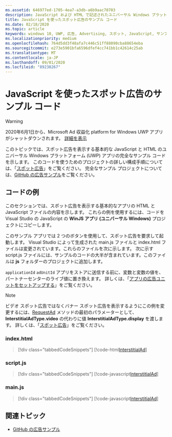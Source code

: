 ```yaml
---
ms.assetid: 646977ed-1705-4ea7-a3db-a6b9aac70703
description: JavaScript および HTML で記述されたユニバーサル Windows プラットフォーム (UWP) アプリを使用してスポット ad を起動する方法について説明します。
title: JavaScript を使ったスポット広告のサンプル コード
ms.date: 02/18/2020
ms.topic: article
keywords: windows 10, UWP, 広告, Advertising, スポット, JavaScript, サンプルコード
ms.localizationpriority: medium
ms.openlocfilehash: 764d5dd3f48afa7c446c51ff88090cba88654eba
ms.sourcegitcommit: e273e5901bfa6596dfef4cc741bb1c42614c25ab
ms.translationtype: MT
ms.contentlocale: ja-JP
ms.lasthandoff: 09/01/2020
ms.locfileid: "89238267"
---
```

# <a name="interstitial-ad-sample-code-in-javascript"></a>JavaScript を使ったスポット広告のサンプル コード

>[!WARNING]
> 2020年6月1日から、Microsoft Ad 収益化 platform for Windows UWP アプリがシャットダウンされます。 [詳細を表示](https://social.msdn.microsoft.com/Forums/windowsapps/en-US/db8d44cb-1381-47f7-94d3-c6ded3fea36f/microsoft-ad-monetization-platform-shutting-down-june-1st?forum=aiamgr)

このトピックでは、スポット広告を表示する基本的な JavaScript と HTML のユニバーサル Windows プラットフォーム (UWP) アプリの完全なサンプル コードを示します。 このコードを使うためのプロジェクトの詳しい構成手順については、「[スポット広告](interstitial-ads.md)」をご覧ください。 完全なサンプル プロジェクトについては、[GitHub の広告サンプル](https://github.com/Microsoft/Windows-universal-samples/tree/master/Samples/Advertising)をご覧ください。

## <a name="code-example"></a>コードの例

このセクションでは、スポット広告を表示する基本的なアプリの HTML と JavaScript ファイルの内容を示します。 これらの例を使用するには、コードを Visual Studio の JavaScript の **WinJS アプリ (ユニバーサル Windows)** プロジェクトにコピーします。

このサンプル アプリでは 2 つのボタンを使用して、スポット広告を要求して起動します。 Visual Studio によって生成された main.js ファイルと index.html ファイルは変更されています。これらのファイルを次に示します。 次に示す script.js ファイルには、サンプルのコードの大半が含まれています。このファイルは **js** フォルダーのプロジェクトに追加します。

```applicationId``` ```adUnitId``` アプリをストアに送信する前に、変数と変数の値を、パートナーセンターのライブ値に置き換えます。 詳しくは、「[アプリの広告ユニットをセットアップする](set-up-ad-units-in-your-app.md#live-ad-units)」をご覧ください。

> [!NOTE]
> ビデオ スポット広告ではなくバナー スポット広告を表示するようにこの例を変更するには、[RequestAd](/uwp/api/microsoft.advertising.winrt.ui.interstitialad.requestad) メソッドの最初のパラメーターとして、**InterstitialAdType.video** の代わりに値 **InterstitialAdType.display** を渡します。 詳しくは、「[スポット広告](interstitial-ads.md)」をご覧ください。

### <a name="indexhtml"></a>index.html

> [!div class="tabbedCodeSnippets"]
[!code-html[InterstitialAd](./code/AdvertisingSamples/InterstitialAdSamples/js/index.html#L1-L21)]

### <a name="scriptjs"></a>script.js

> [!div class="tabbedCodeSnippets"]
[!code-javascript[InterstitialAd](./code/AdvertisingSamples/InterstitialAdSamples/js/script.js#script)]

### <a name="mainjs"></a>main.js

> [!div class="tabbedCodeSnippets"]
[!code-javascript[InterstitialAd](./code/AdvertisingSamples/InterstitialAdSamples/js/main.js#main)]

## <a name="related-topics"></a>関連トピック

* [GitHub の広告サンプル](https://github.com/Microsoft/Windows-universal-samples/tree/master/Samples/Advertising)

 